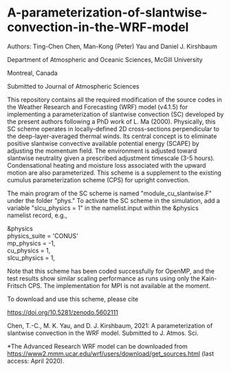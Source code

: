 # A-parameterization-of-slantwise-convection-in-the-WRF-model

Authors: Ting-Chen Chen, Man-Kong (Peter) Yau and Daniel J. Kirshbaum

Department of Atmospheric and Oceanic Sciences, McGill University 

Montreal, Canada

Submitted to Journal of Atmospheric Sciences

This repository contains all the required modification of the source codes in the Weather Research and Forecasting (WRF) model (v4.1.5) for implementing a parameterization of slantwise convection (SC) developed by the present authors following a PhD work of L. Ma (2000). Physically, this SC scheme operates in locally-defined 2D cross-sections perpendicular to the deep-layer-averaged thermal winds. Its central concept is to eliminate positive slantwise convective available potential energy (SCAPE) by adjusting the momentum field. The environment is adjusted toward slantwise neutrality given a prescribed adjustment timescale (3-5 hours). Condensational heating and moisture loss associated with the upward motion are also parameterized. This scheme is a supplement to the existing cumulus parameterization scheme (CPS) for upright convection.

The main program of the SC scheme is named "module_cu_slantwise.F" under the folder "phys." 
To activate the SC scheme in the simulation, add a variable "slcu_physics = 1" in the namelist.input 
within the &physics namelist record, e.g.,
 
 &physics   
 physics_suite                       = 'CONUS'      
 mp_physics                          = -1,    
 cu_physics                          =  1,   
 slcu_physics                        =  1,    


Note that this scheme has been coded successfully for OpenMP, and the test results show similar scaling performance as runs using only the Kain-Fritsch CPS. The implementation for MPI is not available at the moment.

To download and use this scheme, please cite 

https://doi.org/10.5281/zenodo.5602111

Chen, T.-C., M. K. Yau, and D. J. Kirshbaum, 2021: A parameterization of slantwise convection in the WRF model. Submitted to J. Atmos. Sci.


*The Advanced Research WRF model can be downloaded from https://www2.mmm.ucar.edu/wrf/users/download/get_sources.html (last access: April 2020).
